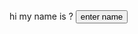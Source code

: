 <html>
  <audio src="ClassicalPiano.wav">
  </audio>
  hi my name is ?
  <button>
    enter name
  </button>
</html>
